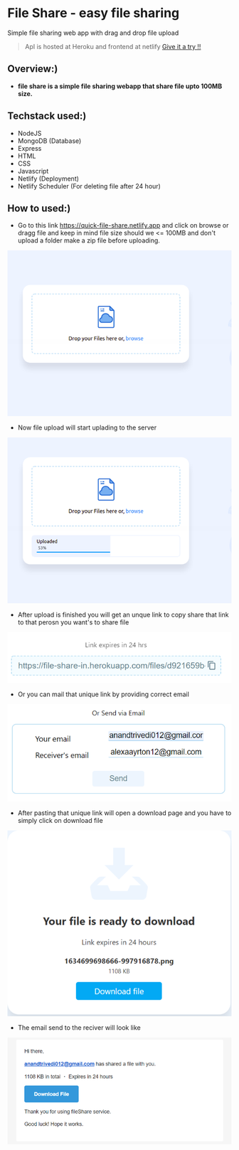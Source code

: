 # File Share - easy file sharing

Simple file sharing web app with drag and drop file upload

> ApI is hosted at Heroku and frontend at netlify [Give it a try !!](https://quick-file-share.netlify.app/)

## Overview:)

- **file share is a simple file sharing webapp that share file upto 100MB size.**

## Techstack used:)

- NodeJS
- MongoDB (Database)
- Express
- HTML
- CSS
- Javascript
- Netlify (Deployment)
- Netlify Scheduler (For deleting file after 24 hour)

## How to used:)

- Go to this link https://quick-file-share.netlify.app and click on browse or dragg file
  and keep in mind file size should we <= 100MB and don't upload a folder make
  a zip file before uploading.

![upload](./ui/in1.png)

- Now file upload will start uplading to the server

![](./ui/in3.png)

- After upload is finished you will get an unque link to copy
  share that link to that perosn you want's to share file

![](./ui/in7.png)

- Or you can mail that unique link by providing correct email

![](./ui/in8.png)

- After pasting that unique link will open a download page and you have to simply click on download file

![](./ui/in4.png)

- The email send to the reciver will look like

![](./ui/in5.png)
